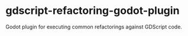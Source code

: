 # gdscript-refactoring-godot-plugin
Godot plugin for executing common refactorings against GDScript code.
